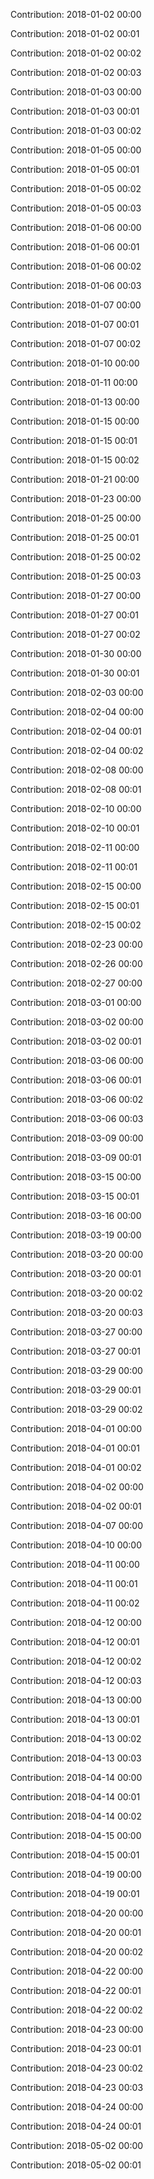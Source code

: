 Contribution: 2018-01-02 00:00

Contribution: 2018-01-02 00:01

Contribution: 2018-01-02 00:02

Contribution: 2018-01-02 00:03

Contribution: 2018-01-03 00:00

Contribution: 2018-01-03 00:01

Contribution: 2018-01-03 00:02

Contribution: 2018-01-05 00:00

Contribution: 2018-01-05 00:01

Contribution: 2018-01-05 00:02

Contribution: 2018-01-05 00:03

Contribution: 2018-01-06 00:00

Contribution: 2018-01-06 00:01

Contribution: 2018-01-06 00:02

Contribution: 2018-01-06 00:03

Contribution: 2018-01-07 00:00

Contribution: 2018-01-07 00:01

Contribution: 2018-01-07 00:02

Contribution: 2018-01-10 00:00

Contribution: 2018-01-11 00:00

Contribution: 2018-01-13 00:00

Contribution: 2018-01-15 00:00

Contribution: 2018-01-15 00:01

Contribution: 2018-01-15 00:02

Contribution: 2018-01-21 00:00

Contribution: 2018-01-23 00:00

Contribution: 2018-01-25 00:00

Contribution: 2018-01-25 00:01

Contribution: 2018-01-25 00:02

Contribution: 2018-01-25 00:03

Contribution: 2018-01-27 00:00

Contribution: 2018-01-27 00:01

Contribution: 2018-01-27 00:02

Contribution: 2018-01-30 00:00

Contribution: 2018-01-30 00:01

Contribution: 2018-02-03 00:00

Contribution: 2018-02-04 00:00

Contribution: 2018-02-04 00:01

Contribution: 2018-02-04 00:02

Contribution: 2018-02-08 00:00

Contribution: 2018-02-08 00:01

Contribution: 2018-02-10 00:00

Contribution: 2018-02-10 00:01

Contribution: 2018-02-11 00:00

Contribution: 2018-02-11 00:01

Contribution: 2018-02-15 00:00

Contribution: 2018-02-15 00:01

Contribution: 2018-02-15 00:02

Contribution: 2018-02-23 00:00

Contribution: 2018-02-26 00:00

Contribution: 2018-02-27 00:00

Contribution: 2018-03-01 00:00

Contribution: 2018-03-02 00:00

Contribution: 2018-03-02 00:01

Contribution: 2018-03-06 00:00

Contribution: 2018-03-06 00:01

Contribution: 2018-03-06 00:02

Contribution: 2018-03-06 00:03

Contribution: 2018-03-09 00:00

Contribution: 2018-03-09 00:01

Contribution: 2018-03-15 00:00

Contribution: 2018-03-15 00:01

Contribution: 2018-03-16 00:00

Contribution: 2018-03-19 00:00

Contribution: 2018-03-20 00:00

Contribution: 2018-03-20 00:01

Contribution: 2018-03-20 00:02

Contribution: 2018-03-20 00:03

Contribution: 2018-03-27 00:00

Contribution: 2018-03-27 00:01

Contribution: 2018-03-29 00:00

Contribution: 2018-03-29 00:01

Contribution: 2018-03-29 00:02

Contribution: 2018-04-01 00:00

Contribution: 2018-04-01 00:01

Contribution: 2018-04-01 00:02

Contribution: 2018-04-02 00:00

Contribution: 2018-04-02 00:01

Contribution: 2018-04-07 00:00

Contribution: 2018-04-10 00:00

Contribution: 2018-04-11 00:00

Contribution: 2018-04-11 00:01

Contribution: 2018-04-11 00:02

Contribution: 2018-04-12 00:00

Contribution: 2018-04-12 00:01

Contribution: 2018-04-12 00:02

Contribution: 2018-04-12 00:03

Contribution: 2018-04-13 00:00

Contribution: 2018-04-13 00:01

Contribution: 2018-04-13 00:02

Contribution: 2018-04-13 00:03

Contribution: 2018-04-14 00:00

Contribution: 2018-04-14 00:01

Contribution: 2018-04-14 00:02

Contribution: 2018-04-15 00:00

Contribution: 2018-04-15 00:01

Contribution: 2018-04-19 00:00

Contribution: 2018-04-19 00:01

Contribution: 2018-04-20 00:00

Contribution: 2018-04-20 00:01

Contribution: 2018-04-20 00:02

Contribution: 2018-04-22 00:00

Contribution: 2018-04-22 00:01

Contribution: 2018-04-22 00:02

Contribution: 2018-04-23 00:00

Contribution: 2018-04-23 00:01

Contribution: 2018-04-23 00:02

Contribution: 2018-04-23 00:03

Contribution: 2018-04-24 00:00

Contribution: 2018-04-24 00:01

Contribution: 2018-05-02 00:00

Contribution: 2018-05-02 00:01

